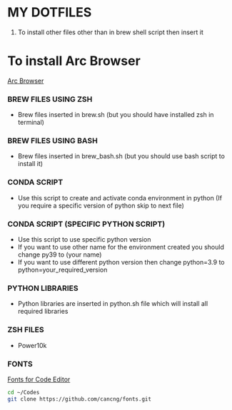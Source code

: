 # MY DOTFILES

1. To install other files other than in brew shell script then insert it

# To install Arc Browser
[Arc Browser](https://arc.net/)

### BREW FILES USING ZSH

- Brew files inserted in brew.sh (but you should have installed zsh in terminal)

### BREW FILES USING BASH

- Brew files inserted in brew_bash.sh (but you should use bash script to install it)

### CONDA SCRIPT

- Use this script to create and activate conda environment in python (If you require a specific version of python skip to next file)

### CONDA SCRIPT (SPECIFIC PYTHON SCRIPT)

- Use this script to use specific python version
- If you want to use other name for the environment created you should change py39 to (your name)
- If you want to use different python version then change python=3.9 to python=your_required_version

### PYTHON LIBRARIES

- Python libraries are inserted in python.sh file which will install all required libraries

### ZSH FILES

- Power10k

### FONTS

[Fonts for Code Editor](https://github.com/cancng/fonts.git)

```bash
cd ~/Codes
git clone https://github.com/cancng/fonts.git
```